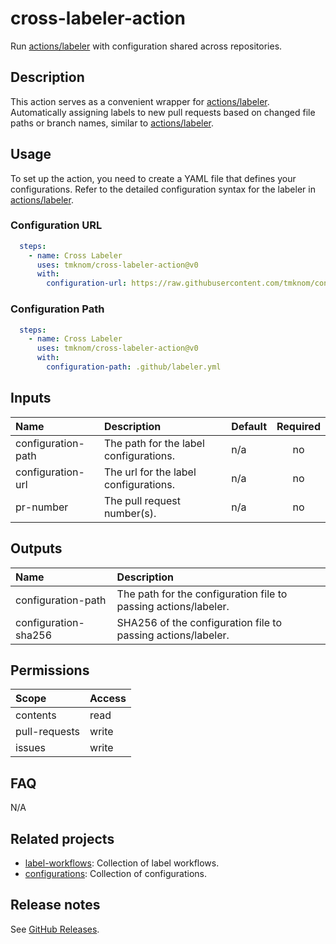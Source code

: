 # cross-labeler-action

Run [actions/labeler][labeler] with configuration shared across repositories.

<!-- actdocs start -->

## Description

This action serves as a convenient wrapper for [actions/labeler][labeler].
Automatically assigning labels to new pull requests based on changed file paths or branch names, similar to [actions/labeler][labeler].

## Usage

To set up the action, you need to create a YAML file that defines your configurations.
Refer to the detailed configuration syntax for the labeler in [actions/labeler][labeler].

### Configuration URL

```yaml
  steps:
    - name: Cross Labeler
      uses: tmknom/cross-labeler-action@v0
      with:
        configuration-url: https://raw.githubusercontent.com/tmknom/configurations/main/labeler/conventional-commits.yml
```

### Configuration Path

```yaml
  steps:
    - name: Cross Labeler
      uses: tmknom/cross-labeler-action@v0
      with:
        configuration-path: .github/labeler.yml
```

## Inputs

| Name | Description | Default | Required |
| :--- | :---------- | :------ | :------: |
| configuration-path | The path for the label configurations. | n/a | no |
| configuration-url | The url for the label configurations. | n/a | no |
| pr-number | The pull request number(s). | n/a | no |

## Outputs

| Name | Description |
| :--- | :---------- |
| configuration-path | The path for the configuration file to passing actions/labeler. |
| configuration-sha256 | SHA256 of the configuration file to passing actions/labeler. |

<!-- actdocs end -->

## Permissions

| Scope         | Access |
| :------------ | :----- |
| contents      | read   |
| pull-requests | write  |
| issues        | write  |

## FAQ

N/A

## Related projects

- [label-workflows](https://github.com/tmknom/label-workflows): Collection of label workflows.
- [configurations](https://github.com/tmknom/configurations): Collection of configurations.

## Release notes

See [GitHub Releases][releases].

[labeler]: https://github.com/actions/labeler
[conventional]: https://www.conventionalcommits.org
[releases]: https://github.com/tmknom/cross-labeler-action/releases
